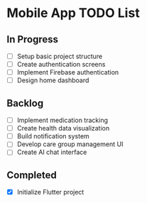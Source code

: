 # Mobile App TODO List

## In Progress

- [ ] Setup basic project structure
- [ ] Create authentication screens
- [ ] Implement Firebase authentication
- [ ] Design home dashboard

## Backlog

- [ ] Implement medication tracking
- [ ] Create health data visualization
- [ ] Build notification system
- [ ] Develop care group management UI
- [ ] Create AI chat interface

## Completed

- [x] Initialize Flutter project
